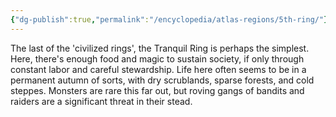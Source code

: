 ```yaml
---
{"dg-publish":true,"permalink":"/encyclopedia/atlas-regions/5th-ring/"}
---
```


The last of the 'civilized rings', the Tranquil Ring is perhaps the simplest. Here, there's enough food and magic to sustain society, if only through constant labor and careful stewardship. Life here often seems to be in a permanent autumn of sorts, with dry scrublands, sparse forests, and cold steppes. Monsters are rare this far out, but roving gangs of bandits and raiders are a significant threat in their stead.
